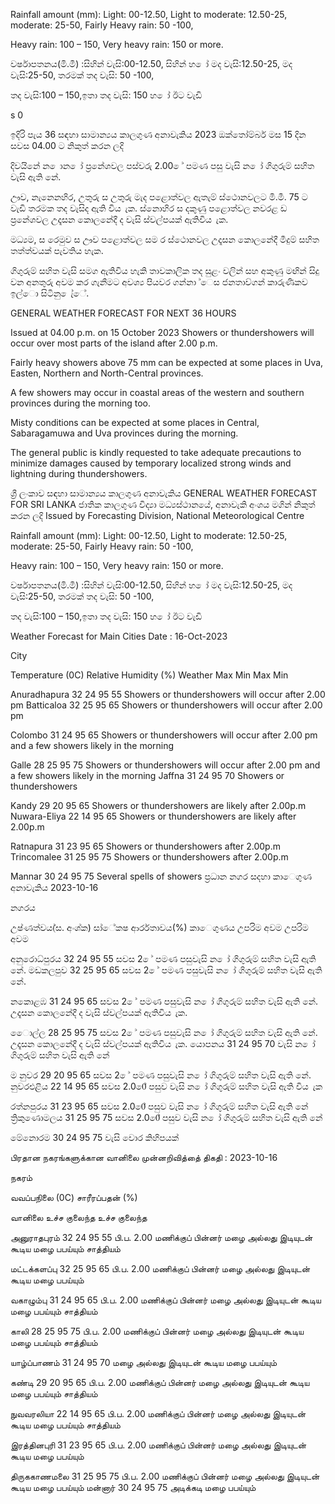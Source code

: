 Rainfall amount (mm): Light: 00-12.50, Light to moderate: 12.50-25, moderate: 25-50, Fairly Heavy rain: 50 -100,

Heavy rain: 100 – 150, Very heavy rain: 150 or more.

වර්ෂාපතනය(මි.මී) :සිහින් වැසි:00-12.50, සිහින් හ ෝ මද වැසි:12.50-25, මද වැසි:25-50, තරමක් තද වැසි: 50 -100,

තද වැසි:100 – 150,ඉතා තද වැසි: 150 හ ෝ ඊට වැඩි

s 0

ඉදිරි පැය 36 සඳහා සාමාන්‍යය කාලගුණ අනාවැකිය 2023 ඔක්තෝම්බර් මස 15 දින සවස 04.00 ට නිකුත් කරන ලදි

දිවයිනේ න ොන ෝ ප්‍රනේශවල පස්වරු 2.00 ේ පමණ පසු වැසි න ෝ ගිගුරුම් සහිත වැසි ඇති නේ.

ඌව, නැනෙනහිර, උතුරු ස උතුරු මැද පළොත්වල ඇතැම් ස්ථොනවලට මි.මී. 75 ට වැඩි තරමක තද වැසිද ඇති විය ැක. ස්නොහිර ස දකුණු පළොත්වල නවරළ ඩ ප්‍රනේශවල උදෑසන කොලනේදී ද වැසි ස්වල්පයක් ඇතිවිය ැක.

මධ්‍යම, ස රෙමුව ස ඌව පළොත්වල සම ර ස්ථොනවල උදෑසන කොලනේදී මීදුම් සහිත තත්ත්වයක් පැවතිය හැක.

ගිගුරුම් සහිත වැසි සමග ඇතිවිය හැකි තාවකාලික තද සුළං වලින් සහ අකුණු මඟින් සිදු වන අනතුරු අවම කර ගැනීමට අවශ්‍ය පියවර ගන්නා ්ෙස ජනතාව්ගන් කාරුණිකව ඉල්ො සිටිනු ෙැ්ේ.

GENERAL WEATHER FORECAST FOR NEXT 36 HOURS

Issued at 04.00 p.m. on 15 October 2023 Showers or thundershowers will occur over most parts of the island after 2.00 p.m.

Fairly heavy showers above 75 mm can be expected at some places in Uva, Easten, Northern and North-Central provinces.

A few showers may occur in coastal areas of the western and southern provinces during the morning too.

Misty conditions can be expected at some places in Central, Sabaragamuwa and Uva provinces during the morning.

The general public is kindly requested to take adequate precautions to minimize damages caused by temporary localized strong winds and lightning during thundershowers.

ශ්‍රී ලංකාව සඳහා සාමාන්‍යය කාලගුණ අනාවැකිය GENERAL WEATHER FORECAST FOR SRI LANKA ජාතික කාලගුණ විද්‍යා මධ්‍යස්ථානයේ, අනාවැකි අංශය මගින් නිකුත් කරන ලදි Issued by Forecasting Division, National Meteorological Centre

Rainfall amount (mm): Light: 00-12.50, Light to moderate: 12.50-25, moderate: 25-50, Fairly Heavy rain: 50 -100,

Heavy rain: 100 – 150, Very heavy rain: 150 or more.

වර්ෂාපතනය(මි.මී) :සිහින් වැසි:00-12.50, සිහින් හ ෝ මද වැසි:12.50-25, මද වැසි:25-50, තරමක් තද වැසි: 50 -100,

තද වැසි:100 – 150,ඉතා තද වැසි: 150 හ ෝ ඊට වැඩි

Weather Forecast for Main Cities Date : 16-Oct-2023

City

Temperature (0C) Relative Humidity (%) Weather Max Min Max Min

Anuradhapura 32 24 95 55 Showers or thundershowers will occur after 2.00 pm Batticaloa 32 25 95 65 Showers or thundershowers will occur after 2.00 pm

Colombo 31 24 95 65 Showers or thundershowers will occur after 2.00 pm and a few showers likely in the morning

Galle 28 25 95 75 Showers or thundershowers will occur after 2.00 pm and a few showers likely in the morning Jaffna 31 24 95 70 Showers or thundershowers

Kandy 29 20 95 65 Showers or thundershowers are likely after 2.00p.m Nuwara-Eliya 22 14 95 65 Showers or thundershowers are likely after 2.00p.m

Ratnapura 31 23 95 65 Showers or thundershowers after 2.00p.m Trincomalee 31 25 95 75 Showers or thundershowers after 2.00p.m

Mannar 30 24 95 75 Several spells of showers ප්‍රධාන නගර සදහා කාෙගුණ අනාවැකිය 2023-10-16

නගරය

උෂ්ණත්වය(්ස. අංශ්‍ක) සා්ේකෂ ආර්රතාවය(%) කාෙගුණය උපරිම අවම උපරිම අවම

අනුරොධ්‍පුරය 32 24 95 55 සවස 2 ේ පමණ පසුවැසි න ෝ ගිගුරුම් සහිත වැසි ඇති නේ. මඩකලපුව 32 25 95 65 සවස 2 ේ පමණ පසුවැසි න ෝ ගිගුරුම් සහිත වැසි ඇති නේ.

නකොළඹ 31 24 95 65 සවස 2 ේ පමණ පසුවැසි න ෝ ගිගුරුම් සහිත වැසි ඇති නේ. උදෑසන කොලනේදී ද වැසි ස්වල්පයක් ඇතිවිය ැක.

ෙොල්ල 28 25 95 75 සවස 2 ේ පමණ පසුවැසි න ෝ ගිගුරුම් සහිත වැසි ඇති නේ. උදෑසන කොලනේදී ද වැසි ස්වල්පයක් ඇතිවිය ැක. යොපනය 31 24 95 70 වැසි න ෝ ගිගුරුම් සහිත වැසි ඇති නේ

ම නුවර 29 20 95 65 සවස 2 ේ පමණ පසුවැසි න ෝ ගිගුරුම් සහිත වැසි ඇති නේ. නුවරඑළිය 22 14 95 65 සවස 2.00ේ පසුව වැසි න ෝ ගිගුරුම් සහිත වැසි ඇති විය ැක

රත්නපුරය 31 23 95 65 සවස 2.00ේ පසුව වැසි න ෝ ගිගුරුම් සහිත වැසි ඇති නේ ත්‍රිකුණොමලය 31 25 95 75 සවස 2.00ේ පසුව වැසි න ෝ ගිගුරුම් සහිත වැසි ඇති නේ

මේනොරම 30 24 95 75 වැසි වොර කිහිපයක්

பிரதான நகரங்களுக்கான வானிலை முன்னறிவித்தை் திகதி : 2023-10-16

நகரம்

வவப்பநிலை (0C) சாரீரப்பதன் (%)

வானிலை உச்ச குலைந்த உச்ச குலைந்த

அனுராதபுரம் 32 24 95 55 பி.ப. 2.00 மணிக்குப் பின்னர் மழை அல்லது இடியுடன் கூடிய மழை பபய்யும் சாத்தியம்

மட்டக்களப்பு 32 25 95 65 பி.ப. 2.00 மணிக்குப் பின்னர் மழை அல்லது இடியுடன் கூடிய மழை பபய்யும்

வகாழும்பு 31 24 95 65 பி.ப. 2.00 மணிக்குப் பின்னர் மழை அல்லது இடியுடன் கூடிய மழை பபய்யும் சாத்தியம்

காலி 28 25 95 75 பி.ப. 2.00 மணிக்குப் பின்னர் மழை அல்லது இடியுடன் கூடிய மழை பபய்யும் சாத்தியம்

யாழ்ப்பாணம் 31 24 95 70 மழை அல்லது இடியுடன் கூடிய மழை பபய்யும்

கண்டி 29 20 95 65 பி.ப. 2.00 மணிக்குப் பின்னர் மழை அல்லது இடியுடன் கூடிய மழை பபய்யும் சாத்தியம்

நுவவரலியா 22 14 95 65 பி.ப. 2.00 மணிக்குப் பின்னர் மழை அல்லது இடியுடன் கூடிய மழை பபய்யும் சாத்தியம்

இரத்தினபுரி 31 23 95 65 பி.ப. 2.00 மணிக்குப் பின்னர் மழை அல்லது இடியுடன் கூடிய மழை பபய்யும்

திருககாணமலை 31 25 95 75 பி.ப. 2.00 மணிக்குப் பின்னர் மழை அல்லது இடியுடன் கூடிய மழை பபய்யும் மன்னார் 30 24 95 75 அடிக்கடி மழை பபய்யும்